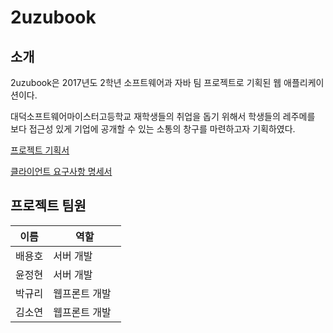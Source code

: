 # 2uzubook

## 소개

2uzubook은 2017년도 2학년 소프트웨어과 자바 팀 프로젝트로 기획된 웹 애플리케이션이다.

대덕소프트웨어마이스터고등학교 재학생들의 취업을 돕기 위해서 학생들의 레주메를 보다 접근성 있게 기업에 공개할 수 있는 소통의 창구를 마련하고자 기획하였다.

[프로젝트 기획서](https://github.com/byh020907/2uzubook/blob/master/Documents/Project_Plan.md)

[클라이언트 요구사항 명세서](https://github.com/byh020907/2uzubook/blob/master/Documents/Client_Requirements.md)

## 프로젝트 팀원  

이름 | 역할
---|-------
배용호 | 서버 개발
윤정현 | 서버 개발
박규리 | 웹프론트 개발  
김소연 | 웹프론트 개발

